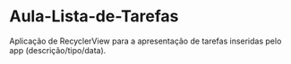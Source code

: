 # Aula-Lista-de-Tarefas

Aplicação de RecyclerView para a apresentação de tarefas inseridas pelo app (descrição/tipo/data).
